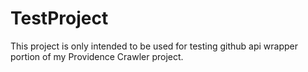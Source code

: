 # TestProject
This project is only intended to be used for testing github api wrapper portion of my Providence Crawler project.
